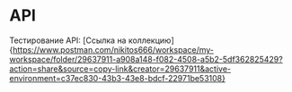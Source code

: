 # API

Тестирование API:
[Ссылка на коллекцию]{https://www.postman.com/nikitos666/workspace/my-workspace/folder/29637911-a908a148-f082-4508-a5b2-5df362825429?action=share&source=copy-link&creator=29637911&active-environment=c37ec830-43b3-43e8-bdcf-22971be53108}
